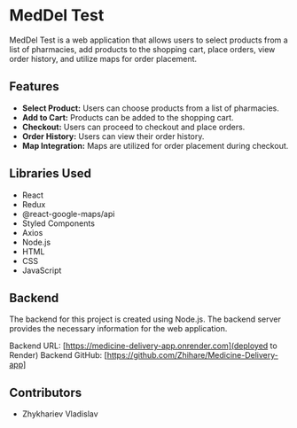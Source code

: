 # MedDel Test

MedDel Test is a web application that allows users to select products from a list of pharmacies, add products to the shopping cart, place orders, view order history, and utilize maps for order placement.

## Features
- **Select Product:** Users can choose products from a list of pharmacies.
- **Add to Cart:** Products can be added to the shopping cart.
- **Checkout:** Users can proceed to checkout and place orders.
- **Order History:** Users can view their order history.
- **Map Integration:** Maps are utilized for order placement during checkout.

## Libraries Used
- React
- Redux
- @react-google-maps/api
- Styled Components
- Axios
- Node.js
- HTML
- CSS
- JavaScript

## Backend
The backend for this project is created using Node.js. The backend server provides the necessary information for the web application.

Backend URL: [https://medicine-delivery-app.onrender.com](deployed to Render)
Backend GitHub: [https://github.com/Zhihare/Medicine-Delivery-app]

## Contributors
- Zhykhariev Vladislav

